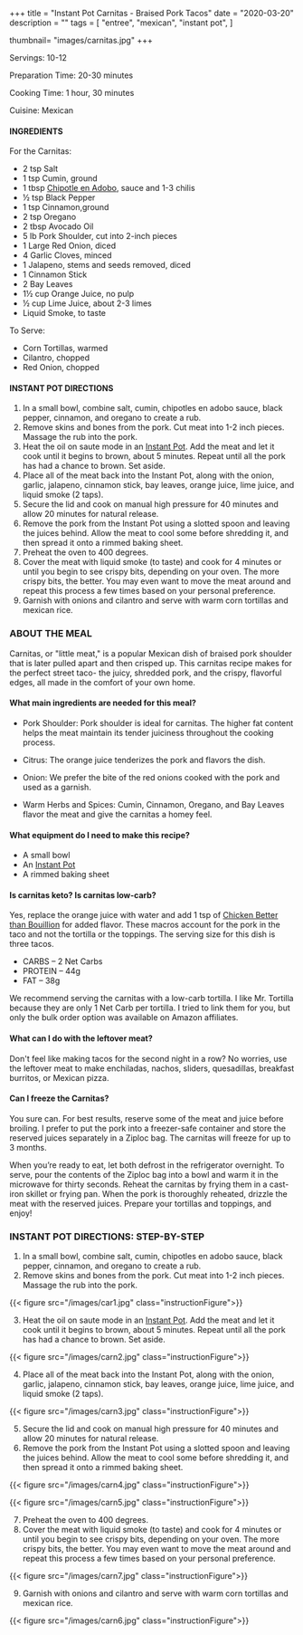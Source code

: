+++
title = "Instant Pot Carnitas - Braised Pork Tacos"
date = "2020-03-20"
description = ""
tags = [
    "entree",
    "mexican",
    "instant pot",
]

thumbnail= "images/carnitas.jpg"
+++

Servings: 10-12 <!--more-->

Preparation Time: 20-30 minutes 

Cooking Time: 1 hour, 30 minutes 

Cuisine: Mexican 

#### INGREDIENTS 

For the Carnitas: 

* 2 tsp Salt 
* 1 tsp Cumin, ground 
* 1 tbsp [Chipotle en Adobo](https://amzn.to/3vyJ1sM), sauce and 1-3 chilis
* ½ tsp Black Pepper 
* 1 tsp Cinnamon,ground
* 2 tsp Oregano 
* 2 tbsp Avocado Oil 
* 5 lb Pork Shoulder, cut into 2-inch pieces 
* 1 Large Red Onion, diced
* 4 Garlic Cloves, minced
* 1 Jalapeno, stems and seeds removed, diced 
* 1 Cinnamon Stick 
* 2 Bay Leaves 
* 1½ cup Orange Juice, no pulp
* ½ cup Lime Juice, about 2-3 limes
* Liquid Smoke, to taste 

To Serve: 
* Corn Tortillas, warmed 
* Cilantro, chopped 
* Red Onion, chopped 
  
#### INSTANT POT DIRECTIONS 

1. In a small bowl, combine salt, cumin, chipotles en adobo sauce, black pepper, cinnamon, and oregano to create a rub. 
2. Remove skins and bones from the pork. Cut meat into 1-2 inch pieces. Massage the rub into the pork. 
3. Heat the oil on saute mode in an [Instant Pot](https://amzn.to/3qfNYCZ). Add the meat and let it cook until it begins to brown, about 5 minutes. Repeat until all the pork has had a chance to brown. Set aside. 
4. Place all of the meat back into the Instant Pot, along with the onion, garlic, jalapeno, cinnamon stick, bay leaves, orange juice, lime juice, and liquid smoke (2 taps). 
5. Secure the lid and cook on manual high pressure for 40 minutes and allow 20 minutes for natural release. 
6. Remove the pork from the Instant Pot using a slotted spoon and leaving the juices behind. Allow the meat to cool some before shredding it, and then spread it onto a rimmed baking sheet. 
7. Preheat the oven to 400 degrees.
8. Cover the meat with liquid smoke (to taste) and cook for 4 minutes or until you begin to see crispy bits, depending on your oven. The more crispy bits, the better. You may even want to move the meat around and repeat this process a few times based on your personal preference. 
9. Garnish with onions and cilantro and serve with warm corn tortillas and mexican rice.

### ABOUT THE MEAL 

Carnitas, or "little meat," is a popular Mexican dish of braised pork shoulder that is later pulled apart and then crisped up. This carnitas recipe makes for the perfect street taco- the juicy, shredded pork, and the crispy, flavorful edges, all made in the comfort of your own home. 

#### What main ingredients are needed for this meal?

* Pork Shoulder: Pork shoulder is ideal for carnitas. The higher fat content helps the meat maintain its tender juiciness throughout the cooking process. 

* Citrus: The orange juice tenderizes the pork and flavors the dish. 

* Onion: We prefer the bite of the red onions cooked with the pork and used as a garnish. 

* Warm Herbs and Spices: Cumin, Cinnamon, Oregano, and Bay Leaves flavor the meat and give the carnitas a homey feel. 

#### What equipment do I need to make this recipe?

* A small bowl 
* An [Instant Pot](https://amzn.to/3qfNYCZ)
* A rimmed baking sheet 

#### Is carnitas keto? Is carnitas low-carb?

Yes, replace the orange juice with water and add 1 tsp of [Chicken Better than Bouillion](https://amzn.to/2P3CipM) for added flavor.  These macros account for the pork in the taco and not the tortilla or the toppings.  The serving size for this dish is three tacos. 

* CARBS – 2 Net Carbs 
* PROTEIN – 44g
* FAT – 38g

We recommend serving the carnitas with a low-carb tortilla. I like Mr. Tortilla because they are only 1 Net Carb per tortilla.  I tried to link them for you, but only the bulk order option was available on Amazon affiliates.

#### What can I do with the leftover meat? 

Don't feel like making tacos for the second night in a row? No worries, use the leftover meat to make enchiladas, nachos, sliders, quesadillas, breakfast burritos, or Mexican pizza. 

#### Can I freeze the Carnitas?

You sure can. For best results, reserve some of the meat and juice before broiling. I prefer to put the pork into a freezer-safe container and store the reserved juices separately in a Ziploc bag. The carnitas will freeze for up to 3 months. 

When you’re ready to eat, let both defrost in the refrigerator overnight. 
To serve, pour the contents of the Ziploc bag into a bowl and warm it in the microwave for thirty seconds. Reheat the carnitas by frying them in a cast-iron skillet or frying pan. When the pork is thoroughly reheated, drizzle the meat with the reserved juices. Prepare your tortillas and toppings, and enjoy!

### INSTANT POT DIRECTIONS: STEP-BY-STEP

1. In a small bowl, combine salt, cumin, chipotles en adobo sauce, black pepper, cinnamon, and oregano to create a rub. 
2. Remove skins and bones from the pork. Cut meat into 1-2 inch pieces. Massage the rub into the pork. 

{{< figure src="/images/car1.jpg" class="instructionFigure">}}

3. Heat the oil on saute mode in an [Instant Pot](https://amzn.to/3qfNYCZ). Add the meat and let it cook until it begins to brown, about 5 minutes. Repeat until all the pork has had a chance to brown. Set aside. 

{{< figure src="/images/carn2.jpg" class="instructionFigure">}}

4.  Place all of the meat back into the Instant Pot, along with the onion, garlic, jalapeno, cinnamon stick, bay leaves, orange juice, lime juice, and liquid smoke (2 taps).

{{< figure src="/images/carn3.jpg" class="instructionFigure">}}

5.  Secure the lid and cook on manual high pressure for 40 minutes and allow 20 minutes for natural release. 
6. Remove the pork from the Instant Pot using a slotted spoon and leaving the juices behind. Allow the meat to cool some before shredding it, and then spread it onto a rimmed baking sheet. 

{{< figure src="/images/carn4.jpg" class="instructionFigure">}}

{{< figure src="/images/carn5.jpg" class="instructionFigure">}}

7. Preheat the oven to 400 degrees.
8. Cover the meat with liquid smoke (to taste) and cook for 4 minutes or until you begin to see crispy bits, depending on your oven. The more crispy bits, the better. You may even want to move the meat around and repeat this process a few times based on your personal preference. 

{{< figure src="/images/carn7.jpg" class="instructionFigure">}}

9. Garnish with onions and cilantro and serve with warm corn tortillas and mexican rice. 

{{< figure src="/images/carn6.jpg" class="instructionFigure">}}
